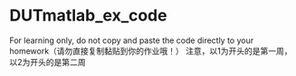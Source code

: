 # DUTmatlab_ex_code
For learning only, do not copy and paste the code directly to your homework（请勿直接复制黏贴到你的作业哦！）
注意，以1为开头的是第一周，以2为开头的是第二周
